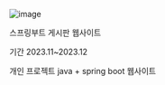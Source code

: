 ![image](https://github.com/tenxx10/CRUD-project/assets/143534556/dad40399-c1ed-45e4-9f84-b31af7a7f010)

 
 스프링부트 게시판 웹사이트 

기간 2023.11~2023.12

개인 프로젝트
java + spring boot 웹사이트
